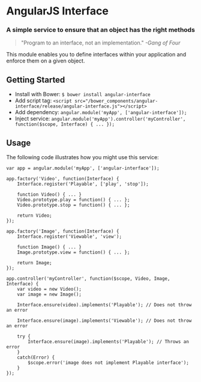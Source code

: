 # AngularJS Interface
### A simple service to ensure that an object has the right methods

> "Program to an interface, not an implementation." _-Gang of Four_

This module enables you to define interfaces within your application and enforce them on a given object.

## Getting Started

- Install with Bower: `$ bower install angular-interface`
- Add script tag: `<script src="/bower_components/angular-interface/release/angular-interface.js"></script>`
- Add dependency: `angular.module('myApp', ['angular-interface']);`
- Inject service: `angular.module('myApp').controller('myController', function($scope, Interface) { ... });`

## Usage

The following code illustrates how you might use this service:

    var app = angular.module('myApp', ['angular-interface']);

    app.factory('Video', function(Interface) {
        Interface.register('Playable', ['play', 'stop']);

        function Video() { ... }
        Video.prototype.play = function() { ... };
        Video.prototype.stop = function() { ... };

        return Video;
    });

    app.factory('Image', function(Interface) {
        Interface.register('Viewable', 'view');

        function Image() { ... }
        Image.prototype.view = function() { ... };

        return Image;
    });

    app.controller('myController', function($scope, Video, Image, Interface) {
        var video = new Video();
        var image = new Image();

        Interface.ensure(video).implements('Playable'); // Does not throw an error

        Interface.ensure(image).implements('Viewable'); // Does not throw an error

        try {
            Interface.ensure(image).implements('Playable'); // Throws an error
        }
        catch(Error) {
            $scope.error('image does not implement Playable interface');
        }
    });
